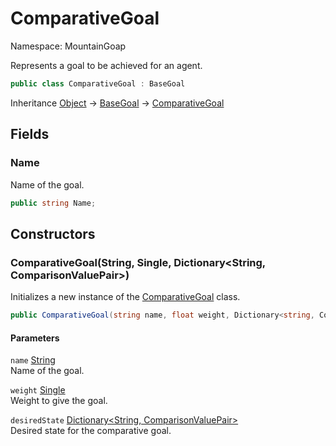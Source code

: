 # ComparativeGoal

Namespace: MountainGoap

Represents a goal to be achieved for an agent.

```csharp
public class ComparativeGoal : BaseGoal
```

Inheritance [Object](https://docs.microsoft.com/en-us/dotnet/api/system.object) → [BaseGoal](./mountaingoap.basegoal.md) → [ComparativeGoal](./mountaingoap.comparativegoal.md)

## Fields

### **Name**

Name of the goal.

```csharp
public string Name;
```

## Constructors

### **ComparativeGoal(String, Single, Dictionary&lt;String, ComparisonValuePair&gt;)**

Initializes a new instance of the [ComparativeGoal](./mountaingoap.comparativegoal.md) class.

```csharp
public ComparativeGoal(string name, float weight, Dictionary<string, ComparisonValuePair> desiredState)
```

#### Parameters

`name` [String](https://docs.microsoft.com/en-us/dotnet/api/system.string)<br>
Name of the goal.

`weight` [Single](https://docs.microsoft.com/en-us/dotnet/api/system.single)<br>
Weight to give the goal.

`desiredState` [Dictionary&lt;String, ComparisonValuePair&gt;](https://docs.microsoft.com/en-us/dotnet/api/system.collections.generic.dictionary-2)<br>
Desired state for the comparative goal.
